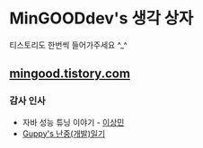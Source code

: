 # MinGOODdev's 생각 상자
티스토리도 한번씩 들어가주세요 ^_^<br/>
## [mingood.tistory.com](http://mingood.tistory.com/)

### 감사 인사
* 자바 성능 튜닝 이야기 - [이상민](http://tuning-java.com/)
* [Guppy's 난중(개발)일기](https://wckhg89.github.io/)
